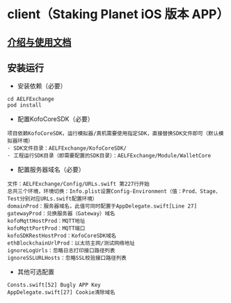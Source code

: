 # client（Staking Planet iOS 版本 APP）

## [介绍与使用文档](https://github.com/AELFSTAKING/ANDROID/blob/master/README.md)


## 安装运行
- 安装依赖（必要）
```
cd AELFExchange
pod install
```

- 配置KofoCoreSDK（必要）
```
项目依赖KofoCoreSDK，运行模拟器/真机需要使用指定SDK，直接替换SDK文件即可（默认模拟器环境）
· SDK文件目录：AELFExchange/KofoCoreSDK/
· 工程运行SDK目录（即需要配置的SDK目录）：AELFExchange/Module/WalletCore
```

- 配置服务器域名（必要）
```
文件：AELFExchange/Config/URLs.swift 第227行开始
总共三个环境，环境切换：Info.plist设置Config-Environment（值：Prod、Stage、Test分别对应URLs.swift配置环境）
domainProd：服务器域名，此值可同时配置于AppDelegate.swift[Line 27]
gatewayProd：兑换服务器（Gateway）域名
kofoMqttHostProd：MQTT地址
kofoMqttPortProd：MQTT端口
kofoSDKRestHostProd：KofoCoreSDK域名
ethBlockchainUrlProd：以太坊主网/测试网络地址
ignoreLogUrls：忽略日志打印接口路径列表
ignoreSSLURLHosts：忽略SSL校验接口路径列表
```

- 其他可选配置
```
Consts.swift[52] Bugly APP Key
AppDelegate.swift[27] Cookie清除域名
```
